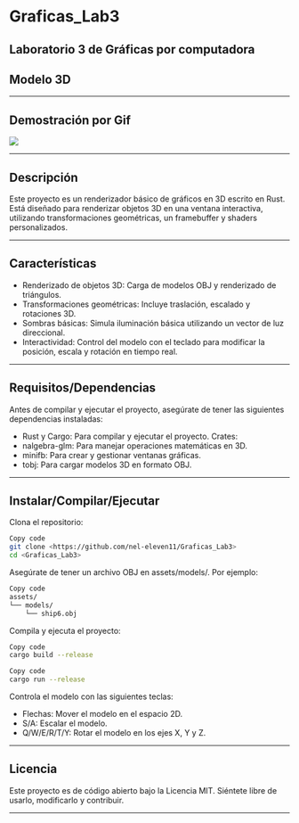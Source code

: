# Graficas_Lab3
## Laboratorio 3 de Gráficas por computadora
## Modelo 3D

---

## Demostración por Gif

![]([https://github.com/nel-eleven11/Graficas_Lab3/blob/main/lab3_gif_nel.gif])

---

## Descripción 

Este proyecto es un renderizador básico de gráficos en 3D escrito en Rust. Está diseñado para renderizar objetos 3D en una ventana interactiva, utilizando transformaciones geométricas, un framebuffer y shaders personalizados.

---

## Características

- Renderizado de objetos 3D: Carga de modelos OBJ y renderizado de triángulos.
- Transformaciones geométricas: Incluye traslación, escalado y rotaciones 3D.
- Sombras básicas: Simula iluminación básica utilizando un vector de luz direccional.
- Interactividad: Control del modelo con el teclado para modificar la posición, escala y rotación en tiempo real.

---

## Requisitos/Dependencias

Antes de compilar y ejecutar el proyecto, asegúrate de tener las siguientes dependencias instaladas:

- Rust y Cargo: Para compilar y ejecutar el proyecto.
Crates:
- nalgebra-glm: Para manejar operaciones matemáticas en 3D.
- minifb: Para crear y gestionar ventanas gráficas.
- tobj: Para cargar modelos 3D en formato OBJ.

---

## Instalar/Compilar/Ejecutar

Clona el repositorio:
```bash
Copy code
git clone <https://github.com/nel-eleven11/Graficas_Lab3>
cd <Graficas_Lab3>
```

Asegúrate de tener un archivo OBJ en assets/models/. Por ejemplo:
```markdown
Copy code
assets/
└── models/
    └── ship6.obj
```

Compila y ejecuta el proyecto:

```bash
Copy code
cargo build --release
```
```bash
Copy code
cargo run --release
```
Controla el modelo con las siguientes teclas:

* Flechas: Mover el modelo en el espacio 2D.
* S/A: Escalar el modelo.
* Q/W/E/R/T/Y: Rotar el modelo en los ejes X, Y y Z.

---

## Licencia

Este proyecto es de código abierto bajo la Licencia MIT. Siéntete libre de usarlo, modificarlo y contribuir.

---
